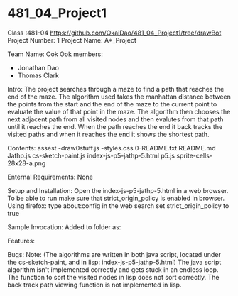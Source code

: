 # 481_04_Project1
Class :481-04
https://github.com/OkaiDao/481_04_Project1/tree/drawBot
Project Number: 1
Project Name: A*_Project

Team Name: Ook Ook
members:
- Jonathan Dao
- Thomas Clark

Intro: 
  The project searches through a maze to find a path that reaches the end of the maze. The algorithm used takes the manhattan distance between the points from the start and the end of the maze to the current point to evaluate the value of that point in the maze. The algorithm then chooses the next adjacent path from all visited nodes and then evalutes from that path until it reaches the end. When the path reaches the end it back tracks the visited paths and when it reaches the end it shows the shortest path.

Contents:
assest 
  -draw0stuff.js
  -styles.css
 0-README.txt
 README.md
 Jathp.js
 cs-sketch-paint.js
 index-js-p5-jathp-5.html
 p5.js
 sprite-cells-28x28-a.png
  
Enternal Requirements: None

Setup and Installation:
Open the index-js-p5-jathp-5.html in a web browser.
To be able to run make sure that strict_origin_policy is enabled in browser.
Using firefox:
  type about:config in the web search
  set strict_origin_policy to true


Sample Invocation:
Added to folder as: 

Features:

Bugs: Note: (The algorithms are written in both java script, located under the cs-sketch-paint, and in lisp: index-js-p5-jathp-5.html)
The java script algorithm isn't implemented correctly and gets stuck in an endless loop.
The function to sort the visited nodes in lisp does not sort correctly.
The back track path viewing function is not implemented in lisp.
